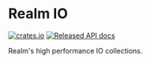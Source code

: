 # Realm IO

[![crates.io](https://img.shields.io/crates/v/realm_core.svg)](https://crates.io/crates/realm_core)
[![Released API docs](https://docs.rs/realm_core/badge.svg)](https://docs.rs/realm_core)

Realm's high performance IO collections.

